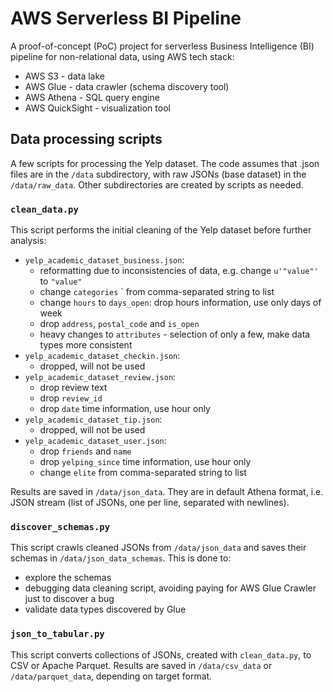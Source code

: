 # AWS Serverless BI Pipeline

A proof-of-concept (PoC) project for serverless Business Intelligence (BI) pipeline for non-relational data, using AWS tech stack:
- AWS S3 - data lake
- AWS Glue - data crawler (schema discovery tool)
- AWS Athena - SQL query engine
- AWS QuickSight - visualization tool

## Data processing scripts

A few scripts for processing the Yelp dataset. The code assumes that .json 
files are in the `/data` subdirectory, with raw JSONs (base dataset) in the 
`/data/raw_data`. Other subdirectories are created by scripts as needed.

### `clean_data.py`

This script performs the initial cleaning of the Yelp dataset before further analysis:
- `yelp_academic_dataset_business.json`:
  - reformatting due to inconsistencies of data, e.g. change `u'"value"'` to `"value"`
  - change `categories` ` from comma-separated string to list
  - change `hours` to `days_open`: drop hours information, use only days of week
  - drop `address`, `postal_code` and `is_open`
  - heavy changes to `attributes` - selection of only a few, make data types more consistent
- `yelp_academic_dataset_checkin.json`:
  - dropped, will not be used
- `yelp_academic_dataset_review.json`:
  - drop review text
  - drop `review_id`
  - drop `date` time information, use hour only
- `yelp_academic_dataset_tip.json`:
  - dropped, will not be used
- `yelp_academic_dataset_user.json`:
  - drop `friends` and `name`
  - drop `yelping_since` time information, use hour only
  - change `elite` from comma-separated string to list

Results are saved in `/data/json_data`. They are in default Athena format, 
i.e. JSON stream (list of JSONs, one per line, separated with newlines).

### `discover_schemas.py`

This script crawls cleaned JSONs from `/data/json_data` and saves their schemas 
in `/data/json_data_schemas`. This is done to:
- explore the schemas 
- debugging data cleaning script, avoiding paying for AWS Glue Crawler just 
  to discover a bug
- validate data types discovered by Glue

### `json_to_tabular.py`

This script converts collections of JSONs, created with `clean_data.py`, to 
CSV or Apache Parquet. Results are saved in `/data/csv_data` or `/data/parquet_data`, 
depending on target format.
